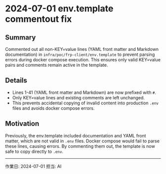 # 2024-07-01 env.template commentout fix

## Summary

Commented out all non-KEY=value lines (YAML front matter and Markdown documentation) in `infra/poc/frp-client/env.template` to prevent parsing errors during docker compose execution. This ensures only valid KEY=value pairs and comments remain active in the template.

## Details
- Lines 1-41 (YAML front matter and Markdown) are now prefixed with `#`.
- Only KEY=value lines and existing comments are left unchanged.
- This prevents accidental copying of invalid content into production `.env` files and avoids docker compose errors.

## Motivation
Previously, the env.template included documentation and YAML front matter, which are not valid in `.env` files. Docker compose would fail to parse these lines, causing errors. By commenting them out, the template is now safe to copy directly to `.env`.

---

作業日: 2024-07-01
担当: AI 
